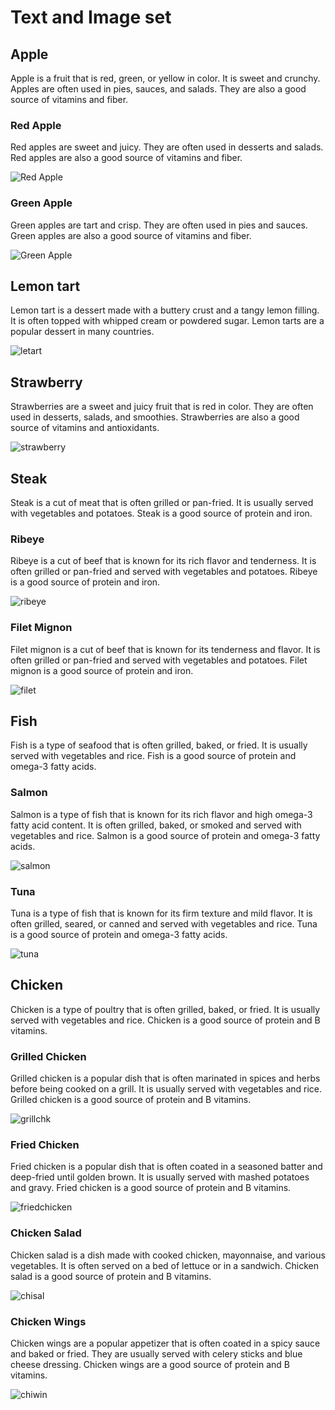 # Text and Image set

## Apple

Apple is a fruit that is red, green, or yellow in color. It is sweet and crunchy. Apples are often used in pies, sauces, and salads. They are also a good source of vitamins and fiber.

### Red Apple

Red apples are sweet and juicy. They are often used in desserts and salads. Red apples are also a good source of vitamins and fiber.

![Red Apple](redap.png)

### Green Apple

Green apples are tart and crisp. They are often used in pies and sauces. Green apples are also a good source of vitamins and fiber.

![Green Apple](gap.png)

## Lemon tart

Lemon tart is a dessert made with a buttery crust and a tangy lemon filling. It is often topped with whipped cream or powdered sugar. Lemon tarts are a popular dessert in many countries.

![letart](letart.png)

## Strawberry

Strawberries are a sweet and juicy fruit that is red in color. They are often used in desserts, salads, and smoothies. Strawberries are also a good source of vitamins and antioxidants.

<!-- ![strawberry](strawberry.png) -->
![strawberry](strawberry.png)

## Steak

Steak is a cut of meat that is often grilled or pan-fried. It is usually served with vegetables and potatoes. Steak is a good source of protein and iron.

### Ribeye

Ribeye is a cut of beef that is known for its rich flavor and tenderness. It is often grilled or pan-fried and served with vegetables and potatoes. Ribeye is a good source of protein and iron.

![ribeye](ribeye.png)

### Filet Mignon

Filet mignon is a cut of beef that is known for its tenderness and flavor. It is often grilled or pan-fried and served with vegetables and potatoes. Filet mignon is a good source of protein and iron.

![filet](filet.png)

## Fish

Fish is a type of seafood that is often grilled, baked, or fried. It is usually served with vegetables and rice. Fish is a good source of protein and omega-3 fatty acids.

### Salmon

Salmon is a type of fish that is known for its rich flavor and high omega-3 fatty acid content. It is often grilled, baked, or smoked and served with vegetables and rice. Salmon is a good source of protein and omega-3 fatty acids.

![salmon](salmon.png)

### Tuna

Tuna is a type of fish that is known for its firm texture and mild flavor. It is often grilled, seared, or canned and served with vegetables and rice. Tuna is a good source of protein and omega-3 fatty acids.

![tuna](tuna.png)

## Chicken

Chicken is a type of poultry that is often grilled, baked, or fried. It is usually served with vegetables and rice. Chicken is a good source of protein and B vitamins.

### Grilled Chicken

Grilled chicken is a popular dish that is often marinated in spices and herbs before being cooked on a grill. It is usually served with vegetables and rice. Grilled chicken is a good source of protein and B vitamins.

![grillchk](grillchk.png)

### Fried Chicken

Fried chicken is a popular dish that is often coated in a seasoned batter and deep-fried until golden brown. It is usually served with mashed potatoes and gravy. Fried chicken is a good source of protein and B vitamins.

<!-- ![friedchicken](friedchicken.png) -->
![friedchicken](friedchicken.png)

### Chicken Salad

Chicken salad is a dish made with cooked chicken, mayonnaise, and various vegetables. It is often served on a bed of lettuce or in a sandwich. Chicken salad is a good source of protein and B vitamins.

![chisal](chisal.png)

### Chicken Wings

Chicken wings are a popular appetizer that is often coated in a spicy sauce and baked or fried. They are usually served with celery sticks and blue cheese dressing. Chicken wings are a good source of protein and B vitamins.

![chiwin](chiwin.png)
